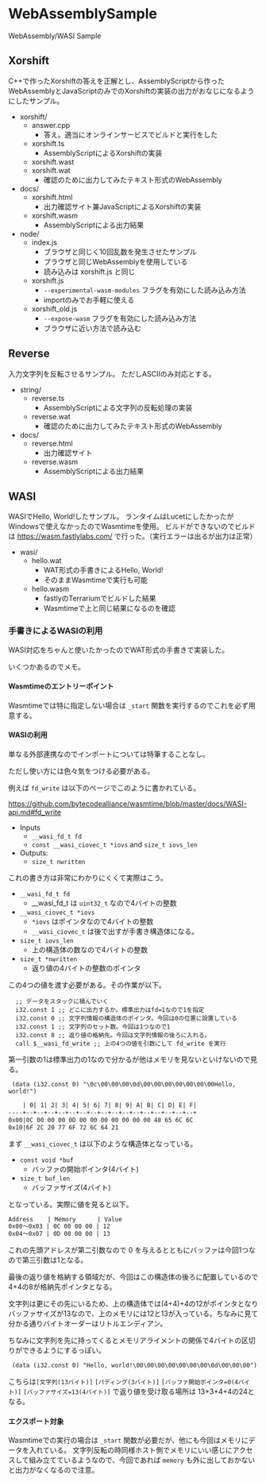 # WebAssemblySample

WebAssembly/WASI Sample

## Xorshift

C++で作ったXorshiftの答えを正解とし、AssemblyScriptから作ったWebAssemblyとJavaScriptのみでのXorshiftの実装の出力がおなじになるようにしたサンプル。

* xorshift/
  * answer.cpp
    * 答え。適当にオンラインサービスでビルドと実行をした
  * xorshift.ts
    * AssemblyScriptによるXorshiftの実装
  * xorshift.wast
  * xorshift.wat
    * 確認のために出力してみたテキスト形式のWebAssembly
* docs/
  * xorshift.html
    * 出力確認サイト兼JavaScriptによるXorshiftの実装
  * xorshift.wasm
    * AssemblyScriptによる出力結果
* node/
  * index.js
    * ブラウザと同じく10回乱数を発生させたサンプル
    * ブラウザと同じWebAssemblyを使用している
    * 読み込みは xorshift.js と同じ
  * xorshift.js
    * `--experimental-wasm-modules` フラグを有効にした読み込み方法
    * importのみでお手軽に使える
  * xorshift_old.js
    * `--expose-wasm` フラグを有効にした読み込み方法
    * ブラウザに近い方法で読み込む

## Reverse

入力文字列を反転させるサンプル。
ただしASCIIのみ対応とする。

* string/
  * reverse.ts
    * AssemblyScriptによる文字列の反転処理の実装
  * reverse.wat
    * 確認のために出力してみたテキスト形式のWebAssembly
* docs/
  * reverse.html
    * 出力確認サイト
  * reverse.wasm
    * AssemblyScriptによる出力結果

## WASI

WASIでHello, World!したサンプル。
ランタイムはLucetにしたかったがWindowsで使えなかったのでWasmtimeを使用。
ビルドができないのでビルドは https://wasm.fastlylabs.com/ で行った。（実行エラーは出るが出力は正常）

* wasi/
  * hello.wat
    * WAT形式の手書きによるHello, World!
    * そのままWasmtimeで実行も可能
  * hello.wasm
    * fastlyのTerrariumでビルドした結果
    * Wasmtimeで上と同じ結果になるのを確認

### 手書きによるWASIの利用

WASI対応をちゃんと使いたかったのでWAT形式の手書きで実装した。

いくつかあるのでメモ。

#### Wasmtimeのエントリーポイント

Wasmtimeでは特に指定しない場合は `_start` 関数を実行するのでこれを必ず用意する。

#### WASIの利用

単なる外部連携なのでインポートについては特筆することなし。

ただし使い方には色々気をつける必要がある。

例えば `fd_write` は以下のページでこのように書かれている。

https://github.com/bytecodealliance/wasmtime/blob/master/docs/WASI-api.md#fd_write

* Inputs
  * `__wasi_fd_t fd`
  * `const __wasi_ciovec_t *iovs` and `size_t iovs_len`
* Outputs:
  * `size_t nwritten`

これの書き方は非常にわかりにくくて実際はこう。

* `__wasi_fd_t fd`
  * __wasi_fd_t は `uint32_t` なので4バイトの整数
* `__wasi_ciovec_t *iovs`
  * `*iovs` はポインタなので4バイトの整数
  * `__wasi_ciovec_t` は後で出すが手書き構造体になる。
* `size_t iovs_len`
  * 上の構造体の数なので4バイトの整数
* `size_t *nwritten`
  * 返り値の4バイトの整数のポインタ

この4つの値を渡す必要がある。その作業が以下。

```wat
  ;; データをスタックに積んでいく
  i32.const 1 ;; どこに出力するか。標準出力はfd=1なので1を指定
  i32.const 0 ;; 文字列情報の構造体のポインタ。今回は0の位置に設置している
  i32.const 1 ;; 文字列のセット数。今回は1つなので1
  i32.const 8 ;; 返り値の格納先。今回は文字列情報の後ろに入れる。
  call $__wasi_fd_write ;; 上の4つの値を引数にして fd_write を実行
```

第一引数の1は標準出力の1なので分かるが他はメモリを見ないといけないので見る。

```wat
 (data (i32.const 0) "\0c\00\00\00\0d\00\00\00\00\00\00\00Hello, world!")
```

```txt
    | 0| 1| 2| 3| 4| 5| 6| 7| 8| 9| A| B| C| D| E| F|
----+--+--+--+--+--+--+--+--+--+--+--+--+--+--+--+--+
0x00|0C 00 00 00 0D 00 00 00 00 00 00 00 48 65 6C 6C
0x10|6F 2C 20 77 6F 72 6C 64 21
```

まず `__wasi_ciovec_t` は以下のような構造体となっている。

* `const void *buf`
  * バッファの開始ポインタ(4バイト)
* `size_t buf_len`
  * バッファサイズ(4バイト)

となっている。実際に値を見ると以下。

```txt
Address    | Memory      | Value
0x00～0x03 | 0C 00 00 00 | 12
0x04～0x07 | 0D 00 00 00 | 13
```

これの先頭アドレスが第二引数なので 0 を与えるとともにバッファは今回1つなので第三引数は1となる。

最後の返り値を格納する領域だが、今回はこの構造体の後ろに配置しているので4+4の8が格納先ポインタとなる。

文字列は更にその先にいるため、上の構造体では(4+4)+4の12がポインタとなりバッファサイズが13なので、上のメモリには12と13が入っている。ちなみに見て分かる通りバイトオーダーはリトルエンディアン。

ちなみに文字列を先に持ってくるとメモリアライメントの関係で4バイトの区切りができるようにするっぽい。

```txt
 (data (i32.const 0) "Hello, world!\00\00\00\00\00\00\00\0d\00\00\00")
```

こちらは`[文字列(13バイト)]` `[パディング(3バイト)]` `[バッファ開始ポインタ=0(4バイト)]` `[バッファサイズ=13(4バイト)]` で返り値を受け取る場所は 13+3+4+4の24となる。

#### エクスポート対象

Wasmtimeでの実行の場合は `_start` 関数が必要だが、他にも今回はメモリにデータを入れている。
文字列反転の時同様ホスト側でメモリにいい感じにアクセスして組み立てているようなので、今回であれば `memory` も外に出しておかないと出力がなくなるので注意。
